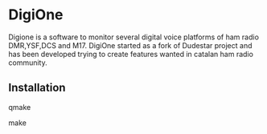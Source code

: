 # DigiOne

Digione is a software to monitor several digital voice platforms of ham radio DMR,YSF,DCS and M17. DigiOne started as a fork of Dudestar project and has been developed trying to create features wanted in catalan ham radio community.

## Installation

qmake

make
